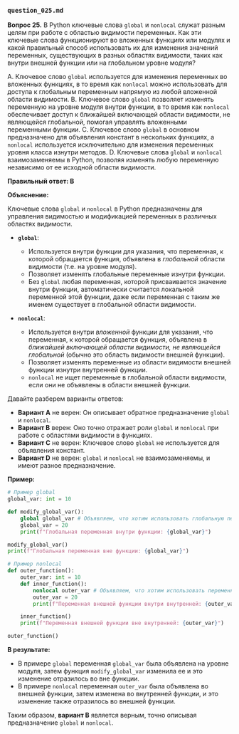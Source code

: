 ### `question_025.md`

**Вопрос 25.** В Python ключевые слова `global` и `nonlocal` служат разным целям при работе с областью видимости переменных. Как эти ключевые слова функционируют во вложенных функциях или модулях и какой правильный способ использовать их для изменения значений переменных, существующих в разных областях видимости, таких как внутри внешней функции или на глобальном уровне модуля?

A. Ключевое слово `global` используется для изменения переменных во вложенных функциях, в то время как `nonlocal` можно использовать для доступа к глобальным переменным напрямую из любой вложенной области видимости.
B. Ключевое слово `global` позволяет изменять переменную на уровне модуля внутри функции, в то время как `nonlocal` обеспечивает доступ к ближайшей включающей области видимости, не являющейся глобальной, помогая управлять вложенными переменными функции.
C. Ключевое слово `global` в основном предназначено для объявления констант в нескольких функциях, а `nonlocal` используется исключительно для изменения переменных уровня класса изнутри методов.
D. Ключевые слова `global` и `nonlocal` взаимозаменяемы в Python, позволяя изменять любую переменную независимо от ее исходной области видимости.

**Правильный ответ: B**

**Объяснение:**

Ключевые слова `global` и `nonlocal` в Python предназначены для управления видимостью и модификацией переменных в различных областях видимости.

*   **`global`**:

    *   Используется внутри функции для указания, что переменная, к которой обращается функция, объявлена в *глобальной* области видимости (т.е. на уровне модуля).
    *   Позволяет изменять глобальные переменные изнутри функции.
    *   Без `global` любая переменная, которой присваивается значение внутри функции, автоматически считается локальной переменной этой функции, даже если переменная с таким же именем существует в глобальной области видимости.
*   **`nonlocal`**:

    *   Используется внутри *вложенной* функции для указания, что переменная, к которой обращается функция, объявлена в *ближайшей включающей области видимости, не являющейся глобальной* (обычно это область видимости внешней функции).
    *   Позволяет изменять переменные из области видимости внешней функции изнутри внутренней функции.
    *   `nonlocal` не ищет переменные в глобальной области видимости, если они не объявлены в области внешней функции.

Давайте разберем варианты ответов:

*   **Вариант A** не верен: Он описывает обратное предназначение `global` и `nonlocal`.
*   **Вариант B** верен: Оно точно отражает роли `global` и `nonlocal` при работе с областями видимости в функциях.
*   **Вариант C** не верен: Ключевое слово `global` не используется для объявления констант.
*   **Вариант D** не верен: `global` и `nonlocal` не взаимозаменяемы, и имеют разное предназначение.

**Пример:**

```python
# Пример global
global_var: int = 10

def modify_global_var():
    global global_var # Объявляем, что хотим использовать глобальную переменную
    global_var = 20
    print(f"Глобальная переменная внутри функции: {global_var}")

modify_global_var()
print(f"Глобальная переменная вне функции: {global_var}")

# Пример nonlocal
def outer_function():
    outer_var: int = 10
    def inner_function():
        nonlocal outer_var # Объявляем, что хотим использовать переменную внешней функции
        outer_var = 20
        print(f"Переменная внешней функции внутри внутренней: {outer_var}")

    inner_function()
    print(f"Переменная внешней функции вне внутренней: {outer_var}")

outer_function()
```
**В результате:**

*   В примере `global`  переменная `global_var` была объявлена на уровне модуля, затем функция  `modify_global_var` изменила ее и это изменение отразилось во вне функции.
*  В примере `nonlocal` переменная `outer_var` была объявлена во внешней функции, затем изменена во внутренней функции, и это изменение также отразилось во внешней функции.

Таким образом, **вариант B** является верным, точно описывая предназначение `global` и `nonlocal`.
